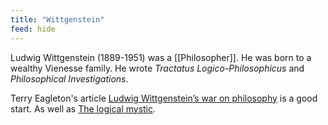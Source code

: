 ```yaml
---
title: "Wittgenstein"
feed: hide
---
```


Ludwig Wittgenstein (1889-1951) was a [[Philosopher]]. He was born to a wealthy Vienesse family. He wrote _Tractatus Logico-Philosophicus_ and _Philosophical Investigations_. 


Terry Eagleton's article [Ludwig Wittgenstein’s war on philosophy](https://unherd.com/2022/05/ludwig-wittgensteins-war-on-philosophy/) is a good start. As well as [The logical mystic](https://newhumanist.org.uk/articles/5893/the-logical-mystic). 